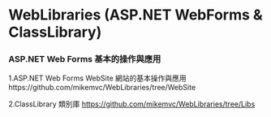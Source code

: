 # WebLibraries (ASP.NET WebForms & ClassLibrary)
<h3>ASP.NET Web Forms 基本的操作與應用</h3>
1.ASP.NET Web Forms WebSite 網站的基本操作與應用<br />
https://github.com/mikemvc/WebLibraries/tree/WebSite<br />

2.ClassLibrary 類別庫
https://github.com/mikemvc/WebLibraries/tree/Libs<br />

